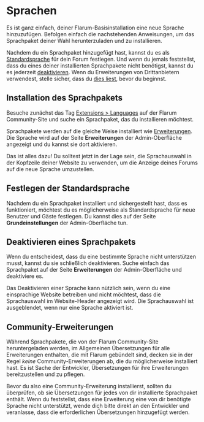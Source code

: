 # Sprachen

Es ist ganz einfach, deiner Flarum-Basisinstallation eine neue Sprache hinzuzufügen. Befolgen einfach die nachstehenden Anweisungen, um das Sprachpaket deiner Wahl herunterzuladen und zu installieren.

Nachdem du ein Sprachpaket hinzugefügt hast, kannst du es als [Standardsprache](#setting-the-default-language) für dein Forum festlegen. Und wenn du jemals feststellst, dass du eines deiner installierten Sprachpakete nicht benötigst, kannst du es jederzeit [deaktivieren](#disabling-a-language-pack). Wenn du Erweiterungen von Drittanbietern verwendest, stelle sicher, dass du [dies liest](#third-party-extensions), bevor du beginnst.

## Installation des Sprachpakets

Besuche zunächst das Tag [Extensions > Languages](https://discuss.flarum.org/t/languages) auf der Flarum Community-Site und suche ein Sprachpaket, das du installieren möchtest.

Sprachpakete werden auf die gleiche Weise installiert wie [Erweiterungen](extensions.md). Die Sprache wird auf der Seite **Erweiterungen** der Admin-Oberfläche angezeigt und du kannst sie dort aktivieren.

Das ist alles dazu! Du solltest jetzt in der Lage sein, die Sprachauswahl in der Kopfzeile deiner Website zu verwenden, um die Anzeige deines Forums auf die neue Sprache umzustellen.

## Festlegen der Standardsprache

Nachdem du ein Sprachpaket installiert und sichergestellt hast, dass es funktioniert, möchtest du es möglicherweise als Standardsprache für neue Benutzer und Gäste festlegen. Du kannst dies auf der Seite **Grundeinstellungen** der Admin-Oberfläche tun.

## Deaktivieren eines Sprachpakets

Wenn du entscheidest, dass du eine bestimmte Sprache nicht unterstützen musst, kannst du sie schließlich deaktivieren. Suche einfach das Sprachpaket auf der Seite **Erweiterungen** der Admin-Oberfläche und deaktiviere es.

Das Deaktivieren einer Sprache kann nützlich sein, wenn du eine einsprachige Website betreiben und nicht möchtest, dass die Sprachauswahl im Website-Header angezeigt wird. Die Sprachauswahl ist ausgeblendet, wenn nur eine Sprache aktiviert ist.

## Community-Erweiterungen

Während Sprachpakete, die von der Flarum Community-Site heruntergeladen werden, im Allgemeinen Übersetzungen für alle Erweiterungen enthalten, die mit Flarum gebündelt sind, decken sie in der Regel _keine_ Community-Erweiterungen ab, die du möglicherweise installiert hast. Es ist Sache der Entwickler, Übersetzungen für ihre Erweiterungen bereitzustellen und zu pflegen.

Bevor du also eine Community-Erweiterung installierst, sollten du überprüfen, ob sie Übersetzungen für jedes von dir installierte Sprachpaket enthält. Wenn du feststellst, dass eine Erweiterung eine von dir benötigte Sprache nicht unterstützt, wende dich bitte direkt an den Entwickler und veranlasse, dass die erforderlichen Übersetzungen hinzugefügt werden.
